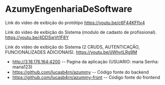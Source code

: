 # AzumyEngenhariaDeSoftware

Link do video de exibição do protótipo
https://youtu.be/c6F44KFfIx4

Link do video de exibição do Sistema (modulo de cadasto de profissional).
https://youtu.be/4DDSwVt1F8Y

Link do video de exibição do Sistema (2 CRUDS, AUTENTICAÇÃO, FUNCIONÁLIZADES ADICIONAIS).
https://youtu.be/jjWhytLRg9M


- http://3.18.176.164:4200 -- Pagina da aplicação  (USUARIO: maria   Senha: maria123)
- https://github.com/lucasb4rn/azummy -- Código fonte do backend
- https://github.com/lucasb4rn/azummy-front -- Código fonte do frontend
